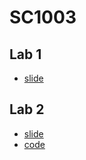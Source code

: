 # SC1003

## Lab 1

- [slide](https://docs.google.com/presentation/d/1k5z4LN1t6XNF-gg_Qn1gc4UgJkRsxBXu6CEy1WkjJG4/edit?usp=sharing)

## Lab 2

- [slide](https://docs.google.com/presentation/d/1x_74jQsKCS3dACHSdP50J9AIooIl-K0MM2eCXI9cVSQ/edit?usp=sharing)
- [code](lab2/battleships.py)
